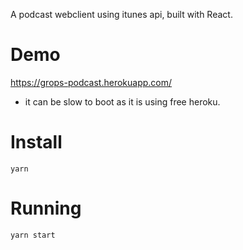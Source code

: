A podcast webclient using itunes api, built with React.

# Demo
https://grops-podcast.herokuapp.com/
- it can be slow to boot as it is using free heroku.

# Install
``` 
yarn
```

# Running
```
yarn start
```
